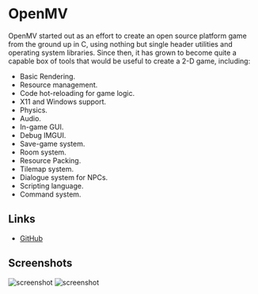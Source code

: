 # OpenMV

OpenMV started out as an effort to create an open source platform game from the
ground up in C, using nothing but single header utilities and operating system
libraries. Since then, it has grown to become quite a capable box of tools
that would be useful to create a 2-D game, including:

 - Basic Rendering.
 - Resource management.
 - Code hot-reloading for game logic.
 - X11 and Windows support.
 - Physics.
 - Audio.
 - In-game GUI.
 - Debug IMGUI.
 - Save-game system.
 - Room system.
 - Resource Packing.
 - Tilemap system.
 - Dialogue system for NPCs.
 - Scripting language.
 - Command system.

## Links
 - [GitHub](https://github.com/veridisquot/openmv)

## Screenshots
![screenshot](https://raw.githubusercontent.com/veridisquot/openmv/master/media/001.png)
![screenshot](https://raw.githubusercontent.com/veridisquot/openmv/master/media/002.png)
